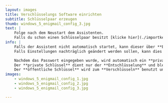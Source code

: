 ```yaml
---
layout: images
title: Verschlüsselungs Software einrichten
subtitle: Schlüsselpaar erzeugen
thumb: windows_5_enigmail_config_3.jpg
text: |
    Folge nach dem Neustart dem Assistenten.  
    Falls du schon einen Schlüsselpaar besitzt [klicke hier](./importkey/).
info: |
    Falls der Assistent nicht automatisch startet, kann dieser über **Enigmail -> Enigmail-Assistent"** aufgerufen werden.  
    Falls Einstellungen nachträglich geändert werden sollen, kann dies unter **Einstellungen -> Konten-Einstellungen -> OpenPGP-Sicherheit** getan werden.

    Nachdem das Passwort eingegeben wurde, wird automatisch ein **privater Schlüssel** und ein **öffentlicher Schlüssel** erstellt.  
    Der **private Schlüssel** dient nur der **Entschlüsselung** und bleibt **geheim!**  
    Der **öffentliche Schlüssel** wird zum **Verschlüsseln** benutzt und muss somit an jeden, der dir verschlüsselte E-Mails schicken soll verteilt werden. Weite Informationen dazu im Schritt 4.
images:
    - windows_5_enigmail_config_1.jpg
    - windows_5_enigmail_config_2.jpg
    - windows_5_enigmail_config_3.jpg

---
```

